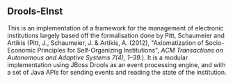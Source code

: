 ## Drools-EInst

This is an implementation of a framework for the management of electronic institutions largely based off the formalisation done by Pitt, Schaumeier and Artikis (Pitt, J., Schaumeier, J. & Artikis, A. (2012), "Axiomatization of Socio-Economic Principles for Self-Organizing Institutions", _ACM Transactions on Autonomous and Adaptive Systems 7(4), 1–39._). It is a modular implementation using JBoss Drools as an event processing engine, and with a set of Java APIs for sending events and reading the state of the institution.
